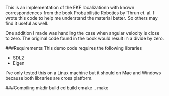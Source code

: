 This is an implementation of the EKF localizationn with known correspondences from the book Probabilistic Robotics by Thrun et. al. I wrote this code to help me understand the material better. So others may find it useful as well.

One addition I made was handling the case when angular velocity is close to zero. The original code found in the book would result in a divide by zero.

###Requirements
This demo code requires the following libraries
- SDL2
- Eigen

I've only tested this on a Linux machine but it should on Mac and Windows because both libraries are cross platform.

###Compiling
mkdir build
cd build
cmake ..
make
